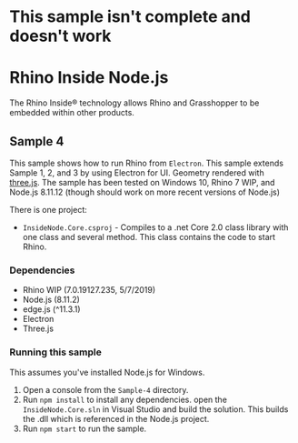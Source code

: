 # This sample isn't complete and doesn't work

# Rhino Inside Node.js
The Rhino Inside® technology allows Rhino and Grasshopper to be embedded within other products.

## Sample 4
This sample shows how to run Rhino from `Electron`.
This sample extends Sample 1, 2, and 3 by using Electron for UI. Geometry rendered with [three.js](https://threejs.org).
The sample has been tested on Windows 10, Rhino 7 WIP, and Node.js 8.11.12 (though should work on more recent versions of Node.js)

There is one project:
- `InsideNode.Core.csproj` - Compiles to a .net Core 2.0 class library with one class and several method. This class contains the code to start Rhino.

### Dependencies
- Rhino WIP (7.0.19127.235, 5/7/2019)
- Node.js (8.11.2)
- edge.js (^11.3.1)
- Electron
- Three.js

### Running this sample
This assumes you've installed Node.js for Windows.
1. Open a console from the `Sample-4` directory.
2. Run `npm install` to install any dependencies.
open the `InsideNode.Core.sln` in Visual Studio and build the solution. This builds the .dll which is referenced in the Node.js project.
3. Run `npm start` to run the sample.

